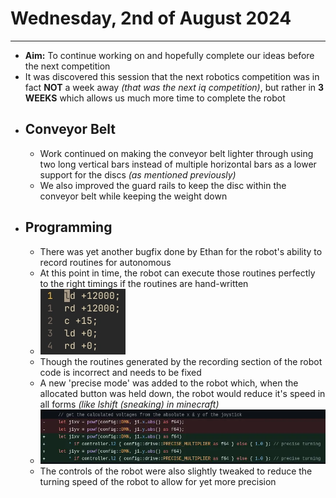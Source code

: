 # Wednesday, 2nd of August 2024
---
- **Aim:** To continue working on and hopefully complete our ideas before the next competition
- It was discovered this session that the next robotics competition was in fact **NOT** a week away *(that was the next iq competition)*, but rather in **3 WEEKS** which allows us much more time to complete the robot
- ## Conveyor Belt
  - Work continued on making the conveyor belt lighter through using two long vertical bars instead of multiple horizontal bars as a lower support for the discs *(as mentioned previously)*
  - We also improved the guard rails to keep the disc within the conveyor belt while keeping the weight down
- ## Programming
  - There was yet another bugfix done by Ethan for the robot's ability to record routines for autonomous
  - At this point in time, the robot can execute those routines perfectly to the right timings if the routines are hand-written
  - ![Image of the Code](../assets/2024-05-28_29/autonomous.webp)
  - Though the routines generated by the recording section of the robot code is incorrect and needs to be fixed
  - A new 'precise mode' was added to the robot which, when the allocated button was held down, the robot would reduce it's speed in all forms *(like lshift (sneaking) in minecraft)*
  - ![Image of the Code](../assets/2024-08-02/precise.webp)
  - The controls of the robot were also slightly tweaked to reduce the turning speed of the robot to allow for yet more precision
